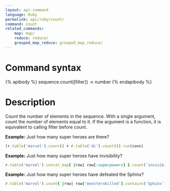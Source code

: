 ```yaml
---
layout: api-command
language: Ruby
permalink: api/ruby/count/
command: count
related_commands:
    map: map/
    reduce: reduce/
    grouped_map_reduce: grouped_map_reduce/
---
```


# Command syntax #

{% apibody %}
sequence.count([filter]) &rarr; number
{% endapibody %}

# Description #

Count the number of elements in the sequence. With a single argument, count the number
of elements equal to it. If the argument is a function, it is equivalent to calling
filter before count.

__Example:__ Just how many super heroes are there?

```rb
(r.table('marvel').count() + r.table('dc').count()).run(conn)
```


__Example:__ Just how many super heroes have invisibility?

```rb
r.table('marvel').concat_map{ |row| row[:superpowers] }.count('invisibility').run(conn)
```


__Example:__ Just how many super heroes have defeated the Sphinx?

```rb
r.table('marvel').count{ |row| row['monstersKilled'].contains('Sphinx') }.run(conn)
```

